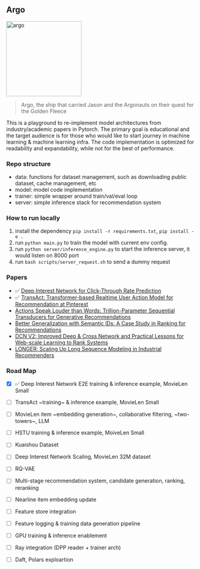 ## Argo

<img src="https://github.com/user-attachments/assets/8eb6a4c1-bbcc-486d-92a5-6c24e6e2f0be" alt="argo" width="200"/>

> Argo, the ship that carried Jason and the Argonauts on their quest for the Golden Fleece

This is a playground to re-implement model architectures from industry/academic papers in Pytorch. The primary goal is educational and the target audience is for those who would like to start journey in machine learning & machine learning infra. The code implementation is optimized for readability and expandability, while not for the best of performance.

### Repo structure

- data: functions for dataset management, such as downloading public dataset, cache management, etc
- model: model code implementation
- trainer: simple wrapper around train/val/eval loop
- server: simple inference stack for recommendation system

### How to run locally

1. install the dependency `pip install -r requirements.txt`, `pip install -e .`
2. run `python main.py` to train the model with current env config.
3. run `python server/inference_engine.py` to start the inference server, it would listen on 8000 port
4. run `bash scripts/server_request.sh` to send a dummy request

### Papers

- :white_check_mark: [Deep Interest Network for Click-Through Rate Prediction](https://arxiv.org/abs/1706.06978)
- :white_check_mark: [TransAct: Transformer-based Realtime User Action Model for Recommendation at Pinterest](https://arxiv.org/abs/2306.00248)
- [Actions Speak Louder than Words: Trillion-Parameter Sequential Transducers for Generative Recommendations](https://arxiv.org/pdf/2402.17152)
- [Better Generalization with Semantic IDs: A Case Study in Ranking for Recommendations](https://dl.acm.org/doi/abs/10.1145/3640457.3688190)
- [DCN V2: Improved Deep & Cross Network and Practical Lessons for Web-scale Learning to Rank Systems](https://arxiv.org/pdf/2008.13535)
- [LONGER: Scaling Up Long Sequence Modeling in Industrial Recommenders](https://www.arxiv.org/pdf/2505.04421)

### Road Map

- [x] :white_check_mark: Deep Interest Network E2E training & inference example, MovieLen Small
- [ ] TransAct ~training~ & inference example, MovieLen Small
- [ ] MovieLen item ~embedding generation~, collaborative filtering, ~two-towers~, LLM
- [ ] HSTU training & inference example, MoiveLen Small
- [ ] Kuaishou Dataset
- [ ] Deep Interest Network Scaling, MovieLen 32M dataset
- [ ] RQ-VAE
- [ ] Multi-stage recommendation system, candidate generation, ranking, reranking
- [ ] Nearline item embedding update
- [ ] Feature store integration
- [ ] Feature logging & training data generation pipeline
- [ ] GPU training & inference enablement
- [ ] Ray integration (DPP reader + trainer arch)
- [ ] Daft, Polars exploartion

